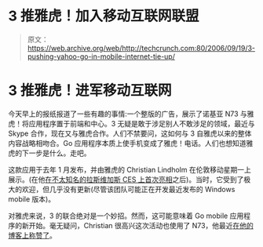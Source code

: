 # 3 推雅虎！加入移动互联网联盟

> 原文：<https://web.archive.org/web/http://techcrunch.com:80/2006/09/19/3-pushing-yahoo-go-in-mobile-internet-tie-up/>

# 3 推雅虎！进军移动互联网

今天早上的报纸报道了一些有趣的事情:一个整版的广告，展示了诺基亚 N73 与雅虎！将应用程序置于前端和中心。3 无疑是敢于涉足别人不敢涉足的领域，最近与 Skype 合作，现在又与雅虎合作。人们不禁要问，这如何与 3 自雅虎以来的整体内容战略相吻合。Go 应用程序本质上使手机变成了雅虎！电话。人们也想知道雅虎的下一步是什么。走吧。

这款应用于去年 1 月发布，并由雅虎的 Christian Lindholm 在伦敦移动星期一上展示。(在他[在不太知名的拉斯维加斯 CES 上首次亮相](https://web.archive.org/web/20130627214030/http://news.com.com/Yahoo+goes+mobile/2100-1038_3-6020831.html "News.com Article on Debut of Yahoo! Go Mobile")之后)。当时，它受到了极大的欢迎，但几乎没有更新(尽管该团队可能正在开发最近发布的 Windows mobile 版本)。

对雅虎来说，3 的联合绝对是一个妙招。然而，这可能意味着 Go mobile 应用程序的新开始。毫无疑问，Christian 很高兴这次活动也使用了 N73，他最近[在他的博客上称赞了](https://web.archive.org/web/20130627214030/http://www.christianlindholm.com/christianlindholm/2006/08/surprisinlgly_t.html)。